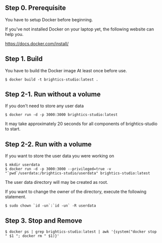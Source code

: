 ## Step 0. Prerequisite

You have to setup Docker before beginning.

If you've not installed Docker on your laptop yet, the following website can help you.

https://docs.docker.com/install/

## Step 1. Build

You have to build the Docker image At least once before use.

```console
$ docker build -t brightics-studio:latest .
```


## Step 2-1. Run without a volume

If you don't need to store any user data

```console
$ docker run -d -p 3000:3000 brightics-studio:latest
```

It may take approximately 20 seconds for all components of brightics-studio to start.


## Step 2-2. Run with a volume

If you want to store the user data you were working on

```console
$ mkdir userdata
$ docker run -d -p 3000:3000 --privileged=true -v "`pwd`/userdata:/brightics-studio/userdata" brightics-studio:latest
```

The user data directory will may be created as root.

If you want to change the owner of the directory, execute the following statement.

```console
$ sudo chown `id -un`:`id -un` -R userdata
```


## Step 3. Stop and Remove

```console
$ docker ps | grep brightics-studio:latest | awk '{system("docker stop " $1 "; docker rm " $1)}'
```


